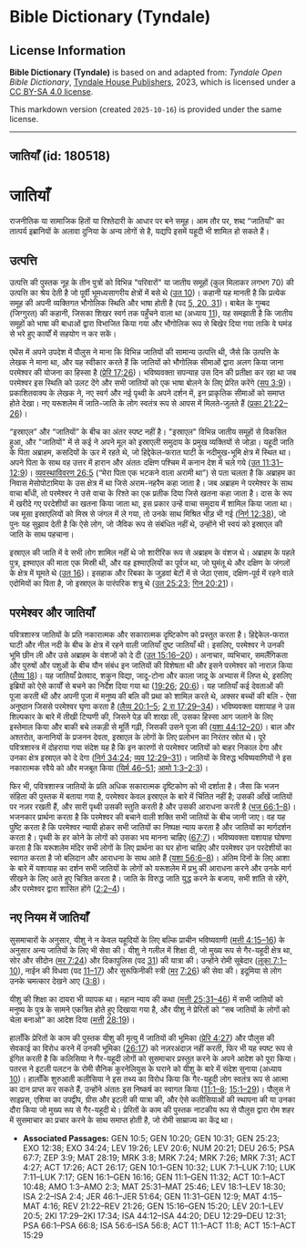 # Bible Dictionary (Tyndale)

## License Information

**Bible Dictionary (Tyndale)** is based on and adapted from: _Tyndale Open Bible Dictionary_, [Tyndale House Publishers](https://tyndaleopenresources.com/), 2023, which is licensed under a [CC BY-SA 4.0 license](https://creativecommons.org/licenses/by-sa/4.0/legalcode.en).

This markdown version (created `2025-10-16`) is provided under the same license.



--------------------------------

## जातियाँ (id: 180518)

जातियाँ
=======

राजनीतिक या सामाजिक हितों या रिश्तेदारी के आधार पर बने समूह। आम तौर पर, शब्द “जातियाँ” का तात्पर्य इब्रानियों के अलावा दुनिया के अन्य लोगों से है, यद्यपि इसमें यहूदी भी शामिल हो सकते हैं। 

उत्पत्ति
--------

उत्पत्ति की पुस्तक नूह के तीन पुत्रों को विभिन्न "परिवारों" या जातीय समूहों (कुल मिलाकर लगभग 70\) की उत्पत्ति का श्रेय देती है जो पूर्वी भूमध्यसागरीय क्षेत्रों में बसे थे ([उत 10](https://ref.ly/Gen10:1-Gen10:32))। कहानी यह मानती है कि प्रत्येक समूह की अपनी व्यक्तिगत भौगोलिक स्थिति और भाषा होती है (पद [5, 20, 31](https://ref.ly/Gen10:5))। बाबेल के गुम्बद (जिग्गुरत) की कहानी, जिसका शिखर स्वर्ग तक पहुँचने वाला था (अध्याय [11](https://ref.ly/Gen11:1-Gen11:32)), यह समझाती है कि जातीय समूहों को भाषा की बाधाओं द्वारा विभाजित किया गया और भौगोलिक रूप से बिखेर दिया गया ताकि वे घमंड से भरे हुए कार्यों में सहयोग न कर सकें।

एथेंस में अपने उपदेश में पौलुस ने माना कि विभिन्न जातियों की सामान्य उत्पत्ति थी, जैसे कि उत्पत्ति के लेखक ने माना था, और यह स्वीकार करते हैं कि जातियों को भौगोलिक सीमाओं द्वारा अलग किया जाना परमेश्वर की योजना का हिस्सा है ([प्रेरि 17:26](https://ref.ly/Acts17:26))। भविष्यवक्ता सपन्याह उस दिन की प्रतीक्षा कर रहा था जब परमेश्वर इस स्थिति को उलट देंगे और सभी जातियों को एक भाषा बोलने के लिए प्रेरित करेंगे ([सप 3:9](https://ref.ly/Zeph3:9))। प्रकाशितवाक्य के लेखक ने, नए स्वर्ग और नई पृथ्वी के अपने दर्शन में, इन प्राकृतिक सीमाओं को समाप्त होते देखा। नए यरूशलेम में जाति\-जाति के लोग स्वतंत्र रूप से आपस में मिलते\-जुलते हैं ([प्रका 21:22–26](https://ref.ly/Rev21:22-Rev21:26))। 

“इस्राएल” और “जातियों” के बीच का अंतर स्पष्ट नहीं है। "इस्राएल" विभिन्न जातीय समूहों से विकसित हुआ, और "जातियों" में से कई ने अपने मूल को इस्राएली समुदाय के प्रमुख व्यक्तियों से जोड़ा। यहूदी जाति के पिता अब्राहम, कसदियों के ऊर में रहते थे, जो हिद्देकेल\-फरात घाटी के नदीमुख\-भूमि क्षेत्र में स्थित था। अपने पिता के साथ वह उत्तर में हारान और अंततः दक्षिण पश्चिम में कनान देश में चले गये ([उत 11:31–12:9](https://ref.ly/Gen11:31-Gen12:9))। [व्यवस्थाविवरण 26:5](https://ref.ly/Deut26:5) (“मेरा पिता एक भटकने वाला अरामी था”) से पता चलता है कि अब्राहम का निवास मेसोपोटामिया के उस क्षेत्र में था जिसे अराम\-नहरैम कहा जाता है। जब अब्राहम ने परमेश्वर के साथ वाचा बाँधी, तो परमेश्वर ने उसे वाचा के रिश्ते का एक प्रतीक दिया जिसे खतना कहा जाता है। दास के रूप में खरीदे गए परदेशीयों का खतना किया जाता था, इस प्रकार उन्हें वाचा समुदाय में शामिल किया जाता था। जब मूसा इस्राएलियों को मिस्र से जंगल में ले गया, तो उनके साथ मिश्रित भीड़ भी गई ([निर्ग 12:38](https://ref.ly/Exod12:38)), जो पुनः यह सुझाव देती है कि ऐसे लोग, जो जैविक रूप से संबंधित नहीं थे, उन्होंने भी स्वयं को इस्राएल की जाति के साथ पहचाना। 

इस्राएल की जाति में वे सभी लोग शामिल नहीं थे जो शारीरिक रूप से अब्राहम के वंशज थे। अब्राहम के पहले पुत्र, इश्माएल की माता एक मिस्री थी, और वह इश्माएलियों का पूर्वज था, जो घुमंतू थे और दक्षिण के जंगलों के क्षेत्र में घूमते थे ([उत 16](https://ref.ly/Gen16:1-Gen16:16))। इसहाक और रिबका के जुड़वां बेटों में से जेठा एसाव, दक्षिण\-पूर्व में रहने वाले एदोमियों का पिता है, जो इस्राएल के पारंपरिक शत्रु थे ([उत 25:23](https://ref.ly/Gen25:23); [गिन 20:21](https://ref.ly/Num20:21))। 

परमेश्वर और जातियाँ
-------------------

पवित्रशास्त्र जातियों के प्रति नकारात्मक और सकारात्मक दृष्टिकोण को प्रस्तुत करता है। हिद्देकेल\-फरात घाटी और नील नदी के बीच के क्षेत्र में रहने वाली जातियाँ दुष्ट जातियाँ थी। इसलिए, परमेश्वर ने उनकी भूमि छीन ली और उसे अब्राहम के वंशजों को दे दी ([उत 15:16–20](https://ref.ly/Gen15:16-Gen15:20))। अनाचार, व्यभिचार, समलैंगिकता और पुरुषों और पशुओं के बीच यौन संबंध इन जातियों की विशेषता थी और इसने परमेश्वर को नाराज़ किया ([लैव्य 18](https://ref.ly/Lev18:1-Lev18:30))। यह जातियाँ प्रेतवाद, शकुन विद्या, जादू\-टोना और काला जादू के अभ्यास में लिप्त थे, इसलिए इब्रियों को ऐसे कार्यों से बचने का निर्देश दिया गया था ([19:26](https://ref.ly/Lev19:26); [20:6](https://ref.ly/Lev20:6))। यह जातियाँ कई देवताओं की पूजा करती थी और अपनी पूजा में मनुष्य की बलि की प्रथा को शामिल करते थे, अक्सर बच्चों की बलि \- ऐसा अनुष्ठान जिससे परमेश्वर घृणा करता है ([लैव्य 20:1–5](https://ref.ly/Lev20:1-Lev20:5); [2 रा 17:29–34](https://ref.ly/2Kgs17:29-2Kgs17:34))। भविष्यवक्ता यशायाह ने उस शिल्पकार के बारे में तीखी टिप्पणी की, जिसने पेड़ की शाखा ली, उसका हिस्सा आग जलाने के लिए इस्तेमाल किया और बाकी बचे लकड़ी से मूर्ति गढ़ी, जिसकी उसने पूजा की ([यशा 44:12–20](https://ref.ly/Isa44:12-Isa44:20))। बाल और अश्तरोत, कनानियों के प्रजनन देवता, इस्राएल के लोगों के लिए प्रलोभन का निरंतर स्रोत थे। पूरे पवित्रशास्त्र में दोहराया गया संदेश यह है कि इन कारणों से परमेश्वर जातियों को बाहर निकाल देगा और उनका क्षेत्र इस्राएल को दे देगा ([निर्ग 34:24](https://ref.ly/Exod34:24); [व्यव 12:29–31](https://ref.ly/Deut12:29-Deut12:31))। जातियों के विरुद्ध भविष्यवाणियों ने इस नकारात्मक रवैये को और मजबूत किया ([यिर्म 46–51](https://ref.ly/Jer46:1-Jer51:64); [आमो 1:3–2:3](https://ref.ly/Amos1:3-Amos2:3))।

फिर भी, पवित्रशास्त्र जातियों के प्रति अधिक सकारात्मक दृष्टिकोण को भी दर्शाता है। जैसा कि भजन संहिता की पुस्तक में बताया गया है, परमेश्वर केवल इस्राएल के बारे में चिंतित नहीं है; उसकी आँखें जातियों पर नज़र रखती हैं, और सारी पृथ्वी उसकी स्तुति करती है और उसकी आराधना करती है ([भज 66:1–8](https://ref.ly/Ps66:1-Ps66:8))। भजनकार प्रार्थना करता है कि परमेश्वर की बचाने वाली शक्ति सभी जातियों के बीच जानी जाए। वह यह पुष्टि करता है कि परमेश्वर न्यायी होकर सभी जातियों का निष्पक्ष न्याय करता है और जातियों का मार्गदर्शन करता है। पृथ्वी के हर कोने के लोगों को उसका भय मानना ​​चाहिए ([67:7](https://ref.ly/Ps67:7))। भविष्यवक्ता यशायाह घोषणा करता है कि यरूशलेम मंदिर सभी लोगों के लिए प्रार्थना का घर होना चाहिए और परमेश्वर उन परदेशीयों का स्वागत करता है जो बलिदान और आराधना के साथ आते हैं ([यशा 56:6–8](https://ref.ly/Isa56:6-Isa56:8))। अंतिम दिनों के लिए आशा के बारे में यशायाह का दर्शन सभी जातियों के लोगों को यरूशलेम में प्रभु की आराधना करने और उनके मार्ग सीखने के लिए आते हुए चित्रित करता है। जाति के विरुद्ध जाति युद्ध करने के बजाय, सभी शांति से रहेंगे, और परमेश्वर द्वारा शासित होंगे ([2:2–4](https://ref.ly/Isa2:2-Isa2:4))।

नए नियम में जातियाँ
-------------------

सुसमाचारों के अनुसार, यीशु ने न केवल यहूदियों के लिए बल्कि प्राचीन भविष्यवाणी ([मत्ती 4:15–16](https://ref.ly/Matt4:15-Matt4:16)) के अनुसार अन्य जातियों के लिए भी सेवा की। यीशु ने गलील में शिक्षा दी, जो मुख्य रूप से गैर\-यहूदी क्षेत्र था, सोर और सीदोन ([मर 7:24](https://ref.ly/Mark7:24)) और दिकापुलिस (पद [31](https://ref.ly/Mark7:31)) की यात्रा की। उन्होंने रोमी सूबेदार ([लूका 7:1–10](https://ref.ly/Luke7:1-Luke7:10)), नाईन की विधवा (पद [11–17](https://ref.ly/Luke7:11-Luke7:17)) और सुरूफ‍िनीकी स्त्री ([मर](https://ref.ly/Mark7:24) [7:26](https://ref.ly/Mark7:26)) की सेवा की। इदूमिया से लोग उनके चमत्कार देखने आए ([3:8](https://ref.ly/Mark3:8))।

यीशु की शिक्षा का दायरा भी व्यापक था। महान न्याय की कथा ([मत्ती 25:31–46](https://ref.ly/Matt25:31-Matt25:46)) में सभी जातियों को मनुष्य के पुत्र के सामने एकत्रित होते हुए दिखाया गया है, और यीशु ने प्रेरितों को “सब जातियों के लोगों को चेला बनाओ” का आदेश दिया ([मत्ती](https://ref.ly/Matt25:31-Matt25:46) [28:19](https://ref.ly/Matt28:19))।

हालाँकि प्रेरितों के काम की पुस्तक यीशु की मृत्यु में जातियों की भूमिका ([प्रेरि 4:27](https://ref.ly/Acts4:27)) और पौलुस की सेवकाई का विरोध करने में उनकी भूमिका ([26:17](https://ref.ly/Acts26:17)) को नज़रअंदाज़ नहीं करती, फिर भी यह स्पष्ट रूप से इंगित करती है कि कलिसिया ने गैर\-यहूदी लोगों को सुसमाचार प्रस्तुत करने के अपने आदेश को पूरा किया। पतरस ने इटली पलटन के रोमी सैनिक कुरनेलियुस के घराने को यीशु के बारे में संदेश सुनाया (अध्याय [10](https://ref.ly/Acts10:1-Acts10:48))। हालाँकि शुरुआती कलीसिया ने इस तथ्य का विरोध किया कि गैर\-यहूदी लोग स्वतंत्र रूप से आत्मा का दान प्राप्त कर सकते हैं, उन्होंने अंततः इस निष्कर्ष का स्वागत किया ([11:1–8](https://ref.ly/Acts11:1-Acts11:8); [15:1–29](https://ref.ly/Acts15:1-Acts15:29))। पौलुस ने साइप्रस, एशिया का उपद्वीप, ग्रीस और इटली की यात्रा की, और ऐसे कलीसियाओं की स्थापना की या उनका दौरा किया जो मुख्य रूप से गैर\-यहूदी थे। प्रेरितों के काम की पुस्तक नाटकीय रूप से पौलुस द्वारा रोम शहर में सुसमाचार का प्रचार करने के साथ समाप्त होती है, जो रोमी साम्राज्य का केंद्र था।

* **Associated Passages:** GEN 10:5; GEN 10:20; GEN 10:31; GEN 25:23; EXO 12:38; EXO 34:24; LEV 19:26; LEV 20:6; NUM 20:21; DEU 26:5; PSA 67:7; ZEP 3:9; MAT 28:19; MRK 3:8; MRK 7:24; MRK 7:26; MRK 7:31; ACT 4:27; ACT 17:26; ACT 26:17; GEN 10:1–GEN 10:32; LUK 7:1–LUK 7:10; LUK 7:11–LUK 7:17; GEN 16:1–GEN 16:16; GEN 11:1–GEN 11:32; ACT 10:1–ACT 10:48; AMO 1:3–AMO 2:3; MAT 25:31–MAT 25:46; LEV 18:1–LEV 18:30; ISA 2:2–ISA 2:4; JER 46:1–JER 51:64; GEN 11:31–GEN 12:9; MAT 4:15–MAT 4:16; REV 21:22–REV 21:26; GEN 15:16–GEN 15:20; LEV 20:1–LEV 20:5; 2KI 17:29–2KI 17:34; ISA 44:12–ISA 44:20; DEU 12:29–DEU 12:31; PSA 66:1–PSA 66:8; ISA 56:6–ISA 56:8; ACT 11:1–ACT 11:8; ACT 15:1–ACT 15:29

